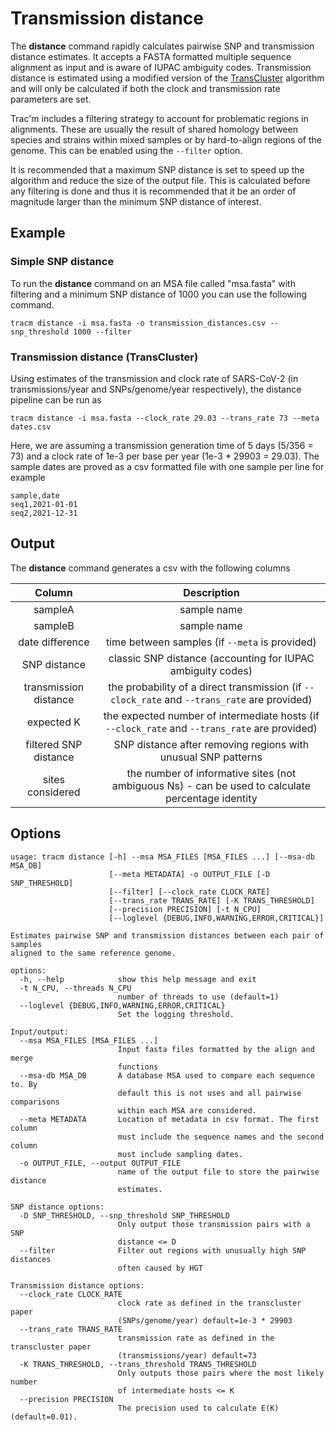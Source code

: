 # Transmission distance

The **distance** command rapidly calculates pairwise SNP and transmission distance estimates. It accepts a FASTA formatted multiple sequence alignment as input and is aware of IUPAC ambiguity codes. Transmission distance is estimated using a modified version of the [TransCluster](https://doi.org/10.1093/molbev/msy242) algorithm and will only be calculated if both the clock and transmission rate parameters are set.

Trac'm includes a filtering strategy to account for problematic regions in alignments. These are usually the result of shared homology between species and strains within mixed samples or by hard-to-align regions of the genome. This can be enabled using the `--filter` option.

It is recommended that a maximum SNP distance is set to speed up the algorithm and reduce the size of the output file. This is calculated before any filtering is done and thus it is recommended that it be an order of magnitude larger than the minimum SNP distance of interest.

## Example

### Simple SNP distance

To run the **distance** command on an MSA file called "msa.fasta" with filtering and a minimum SNP distance of 1000 you can use the following command.

```
tracm distance -i msa.fasta -o transmission_distances.csv --snp_threshold 1000 --filter
```

### Transmission distance (TransCluster)

Using estimates of the transmission and clock rate of SARS-CoV-2 (in transmissions/year and SNPs/genome/year respectively), the distance pipeline can be run as

```
tracm distance -i msa.fasta --clock_rate 29.03 --trans_rate 73 --meta dates.csv
```

Here, we are assuming a transmission generation time of 5 days (5/356 = 73) and a clock rate of 1e-3 per base per year (1e-3 * 29903 = 29.03). The sample dates are proved as a csv formatted file with one sample per line for example

```
sample,date
seq1,2021-01-01
seq2,2021-12-31
```

## Output

The **distance** command generates a csv with the following columns

|       **Column**      |                                          **Description**                                          |
|:---------------------:|:-------------------------------------------------------------------------------------------------:|
|        sampleA        |                                            sample name                                            |
|        sampleB        |                                            sample name                                            |
|    date difference    |                           time between samples (if `--meta` is provided)                          |
|      SNP distance     |                    classic SNP distance (accounting for IUPAC ambiguity codes)                    |
| transmission distance |                 the probability of a direct transmission (if `--clock_rate` and `--trans_rate` are provided)                |
|       expected K      |                the expected number of intermediate hosts (if `--clock_rate` and `--trans_rate` are provided)                |
| filtered SNP distance |                   SNP distance after removing regions with unusual SNP patterns                   |
|    sites considered   | the number of informative sites (not ambiguous Ns) - can be used to calculate percentage identity |

## Options

```
usage: tracm distance [-h] --msa MSA_FILES [MSA_FILES ...] [--msa-db MSA_DB]
                      [--meta METADATA] -o OUTPUT_FILE [-D SNP_THRESHOLD]
                      [--filter] [--clock_rate CLOCK_RATE]
                      [--trans_rate TRANS_RATE] [-K TRANS_THRESHOLD]
                      [--precision PRECISION] [-t N_CPU]
                      [--loglevel {DEBUG,INFO,WARNING,ERROR,CRITICAL}]

Estimates pairwise SNP and transmission distances between each pair of samples
aligned to the same reference genome.

options:
  -h, --help            show this help message and exit
  -t N_CPU, --threads N_CPU
                        number of threads to use (default=1)
  --loglevel {DEBUG,INFO,WARNING,ERROR,CRITICAL}
                        Set the logging threshold.

Input/output:
  --msa MSA_FILES [MSA_FILES ...]
                        Input fasta files formatted by the align and merge
                        functions
  --msa-db MSA_DB       A database MSA used to compare each sequence to. By
                        default this is not uses and all pairwise comparisons
                        within each MSA are considered.
  --meta METADATA       Location of metadata in csv format. The first column
                        must include the sequence names and the second column
                        must include sampling dates.
  -o OUTPUT_FILE, --output OUTPUT_FILE
                        name of the output file to store the pairwise distance
                        estimates.

SNP distance options:
  -D SNP_THRESHOLD, --snp_threshold SNP_THRESHOLD
                        Only output those transmission pairs with a SNP
                        distance <= D
  --filter              Filter out regions with unusually high SNP distances
                        often caused by HGT

Transmission distance options:
  --clock_rate CLOCK_RATE
                        clock rate as defined in the transcluster paper
                        (SNPs/genome/year) default=1e-3 * 29903
  --trans_rate TRANS_RATE
                        transmission rate as defined in the transcluster paper
                        (transmissions/year) default=73
  -K TRANS_THRESHOLD, --trans_threshold TRANS_THRESHOLD
                        Only outputs those pairs where the most likely number
                        of intermediate hosts <= K
  --precision PRECISION
                        The precision used to calculate E(K) (default=0.01).
```
